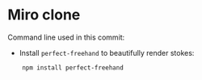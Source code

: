 # Miro clone

Command line used in this commit:

- Install `perfect-freehand` to beautifully render stokes:

```bash
    npm install perfect-freehand
```
